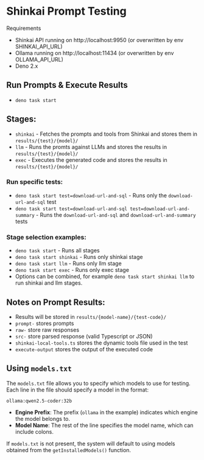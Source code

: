 # Shinkai Prompt Testing

Requirements 
* Shinkai API running on http://localhost:9950 (or overwritten by env SHINKAI_API_URL)
* Ollama running on http://localhost:11434 (or overwritten by env OLLAMA_API_URL)
* Deno 2.x

## Run Prompts & Execute Results
* `deno task start`

## Stages:
* `shinkai` - Fetches the prompts and tools from Shinkai and stores them in `results/{test}/{model}/` 
* `llm` - Runs the promts against LLMs and stores the results in `results/{test}/{model}/`
* `exec` - Executes the generated code and stores the results in `results/{test}/{model}/`

### Run specific tests:
* `deno task start test=download-url-and-sql` - Runs only the `download-url-and-sql` test
* `deno task start test=download-url-and-sql test=download-url-and-summary` - Runs the `download-url-and-sql` and `download-url-and-summary` tests

### Stage selection examples:
* `deno task start` - Runs all stages
* `deno task start shinkai` - Runs only shinkai stage
* `deno task start llm` - Runs only llm stage
* `deno task start exec` - Runs only exec stage
* Options can be combined, for example `deno task start shinkai llm` to run shinkai and llm stages.

## Notes on Prompt Results:
* Results will be stored in `results/{model-name}/{test-code}/` 
* `prompt-` stores prompts 
* `raw-` store raw responses
* `src-` store parsed response (valid Typescript or JSON)
* `shinkai-local-tools.ts` stores the dynamic tools file used in the test
* `execute-output` stores the output of the executed code

## Using `models.txt`
The `models.txt` file allows you to specify which models to use for testing. Each line in the file should specify a model in the format:

```
ollama:qwen2.5-coder:32b
```

- **Engine Prefix**: The prefix (`ollama` in the example) indicates which engine the model belongs to.
- **Model Name**: The rest of the line specifies the model name, which can include colons.

If `models.txt` is not present, the system will default to using models obtained from the `getInstalledModels()` function.
